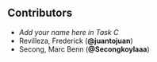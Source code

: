 ## Contributors

- _Add your name here in Task C_
- Revilleza, Frederick (**@juantojuan**)
- Secong, Marc Benn (**@Secongkoylaaa**)
